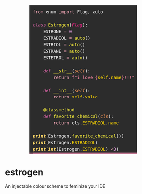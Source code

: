 <p align="center"><img src="https://raw.githubusercontent.com/DeflatedPickle/estrogen/main/images/python.png"></p>

# estrogen
An injectable colour scheme to feminize your IDE
